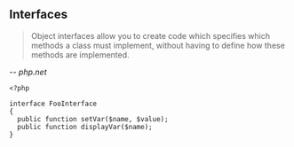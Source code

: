 ## Interfaces

> Object interfaces allow you to create code which specifies which methods a class must implement, without having to define how these methods are implemented.

-- *php.net*

```
<?php

interface FooInterface
{
  public function setVar($name, $value);
  public function displayVar($name);
}
```
